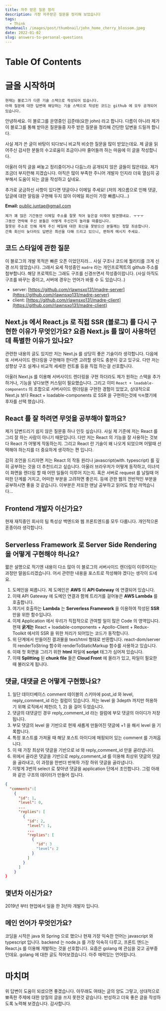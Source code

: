 ```yaml
---
title: 자주 받은 질문 정리
description: 가장 자주받은 질문을 정리해 보았습니다
tags:
  - Think
thumbnail: /images/post/thumbnail/john_home_cherry_blossom.jpeg
date: 2022-01-02
slug: answers-to-personal-questions
---
```


# Table Of Contents

# 글을 시작하며

```
현재는 블로그가 다른 기술 스택으로 작성되어 있습니다.
아래 질문에 대한 답변에 해당하는 기술 스택으로 작성된 코드는 github 에 모두 공개되어 있습니다.
```

안녕하세요. 이 블로그를 운영중인 김준태(요한 john) 라고 합니다. 다름이 아니라 제가 이 블로그를 통해 받아온 질문들중 자주 받은 질문을 정리해 간단한 답변을 드릴까 합니다.

사실 제가 쓴 글이 바탕이 되다보니 비교적 비슷한 질문을 많이 받았는데요. 제 글을 읽어주신 감사한 분들의 수고로움이 조금이나마 줄어들까 하는 마음에 이 글을 작성합니다.

아울러 아직 글을 써놓고 정리중이거나 다듬느라 공개되지 않은 글들이 많은데요. 제가 조금더 부지런해 지겠습니다. 아직은 많이 부족한 주니어 개발자 인지라 더욱 열심히 공부해서 도움이 되는 글을 작성하고 싶네요.

추가로 궁금하신 사항이 있다면 댓글이나 이메일 주세요!
(저의 게으름으로 인해 댓글, 답글에 대한 알림을 구현해 두지 않아 이메일 회신이 가장 빠릅니다...)

**Email:** [public.juntae@gmail.com](mailto:public.juntae@gmail.com)

```
제가 꽤 많은 기간동안 이메일 주소를 잘못 적어 놓은걸 이제야 발견했네요. ㅜㅜㅜ
그동안 연락해 주신 분들은 어떻게 주신건지 놀라울 따름입니다.
잘못된 주소로 인해 제게 주신 메일에 대한 회신을 못받으신 분들께는 정말 죄송합니다.
간혹 회신이 늦더라도 답변은 최선을 다해 드리고 있으니, 편하게 메시지 주세요.
```

## 코드 스타일에 관한 질문

이 블로그의 개발 목적은 빠른 오픈 이었던지라... 사실 구조나 코드에 퀄리티를 크게 신경 쓰지 않았습니다. 그래서 요세 작성중인 `madre` 라는 개인프로젝트의 github 주소를 첨부합니다. 해당 프로젝트는 그래도 구조를 신경쓰면서 작성중이랍니다. (사실 아직도 구조를 바꾸는 중이고, 서버에 경우는 언어가 바뀔 수 도 있습니다..)

- server: [https://github.com/rlawnsxo131/madre-server](https://github.com/rlawnsxo131/madre-server)
- client: [https://github.com/rlawnsxo131/madre-client](https://github.com/rlawnsxo131/madre-client)

## Next.js 에서 React.js 로 직접 SSR (블로그) 를 다시 구현한 이유가 무엇인가요? 요즘 Next.js 를 많이 사용하던데 특별한 이유가 있나요?

관련한 내용의 글도 있지만 저는 Next.js 를 상당히 좋은 기술이라 생각합니다.
다음에 또 서버사이드 렌더링을 구현해야 한다면 고려할 생각도 충분이 갖고 있구요.
다만 저는 성향상 구조 설계나 비교적 세세한 컨트롤 등을 직접 하는걸 선호합니다.

아울러 Next.js 를 이용해 서버사이드 렌더링을 구현 하더라도 제가 원하는 스택을 추가하거나, 기능을 넣다보면 커스텀이 필요했습니다. 그리고 이미 `React + loadable-components` 의 조합으로 서버사이드 렌더링을 구현한 경험이 있었고, 상대적으로 Next.js 보다 React + loadable-components 로 SSR 을 구현하는것에 `익숙`했기에 후자를 선택 했습니다.

## React 를 잘 하려면 무엇을 공부해야 할까요?

제가 답변드리기 쉽지 않은 질문중 하나 인듯 싶습니다.
사실 제 기준에 저는 React 를 그리 잘 하는 사람이 아니기 때문입니다.
다만 저는 React 의 기능을 잘 사용하는 것보다 React 가 어떻게 작동하는지. 그리고 React 란 기술이 왜 나오게 되었으며 어떨때 선택해야 하는지를 더 중요하게 생각하는 편 입니다.

감히 조언을 드리자면 저는 React 의 작동 원리나 javascript(with. typescript) 를 깊히 공부하는 것을 더 추천드리고 싶습니다. 아울러 브라우저가 어떻게 동작하고, 이녀석이 화면을 렌더링 할 때 어떤 일들이 이루어 지는지. 혹은 서버로 request 를 날릴때 어떠한 단계를 거치고, 어떠한 부분을 고려하면 좋은지. 등에 관한 웹의 전반적인 부분을 공부하시면 좋을 것 같습니다. 이부분은 저또한 맨날 공부하고 읽어도 항상 까먹습니다...

## Frontend 개발자 이신가요?

현재 재직중인 회사의 팀 특성상 백엔드와 웹 프론트엔드를 모두 다룹니다. 개인적으론 혼종이라 생각합니다.

## Serverless Framework 로 Server Side Rendering 을 어떻게 구현해야 하나요?

짧은 설명으로 적기엔 내용이 다소 많아 이 블로그의 서버사이드 렌더링이 이루어지는 과정만 말씀드리겠습니다. 어서 관련한 내용을 포스트로 작성해야 겠다는 생각이 드네요.

1. 도메인을 찌릅니다. 제 도메인은 **AWS** 의 **API Gateway** 에 연결되어 있습니다.
2. 이때 API Gateway 에 도메인 연결과 함께 트리거를 걸어놓은 **AWS Lambda** 를 호출합니다.
3. 여기서 호출하는 **Lambda** 는 **Serverless Framework** 을 이용하여 작성된 **SSR** 만을 위한 함수입니다.
4. 이제 Application 에서 우리가 직접적으로 관여할 일이 많은 Code 의 영역입니다. 현재 **굵게는** React + loadable-components + Apollo-Client + Redux-Toolkit 에서의 SSR 을 위한 처리가 되어있는 코드가 동작합니다.
5. 위 단계에서 만들어진 결과물을 text/html 형태로 반환합니다. react-dom/server 의 renderToString 함수와 renderToStaticMarkup 함수를 사용하고 있습니다.
6. 이때 첫 화면을 그리기 위한 **html** 파일에 **script** 태그가 심어져 있습니다.
7. 이때 **Splitting** 된 **chunk file** 들은 **Cloud Front** 에 올라가 있고, 파일이 필요한 때 불러오게 됩니다.

## 댓글, 대댓글 은 어떻게 구현했나요?

1. 일단 데이터베이스 comment 테이블의 스키마에 post_id 와 level, reply_comment_id 라는 컬럼이 있습니다. 저는 level 을 3depth 까지만 허용하기 위해 로직에서 제한(0, 1, 2) 을 걸어 두었습니다.
2. 댓글의 대댓글인 경우 reply_comment_id 라는 컬럼에 부모 댓글의 아이디가 저장됩니다.
3. 부모 댓글의 level 을 기반으로 현재 새롭게 만들어진 댓글에 +1 을 해서 level 을 기록합니다.
4. 특정 포스트를 가져올 때 해당 포스트 아이디에 매핑되어 있는 comment 를 가져옵니다.
5. 이 때 가장 최상위 댓글을 기반으로 id 와 reply_comment_id 만을 골라냅니다.
6. 위에서 골라온 댓글을 기반으로 reply_comment_id 를 이용해 최상위 댓글의 댓글을 골라내고, 이 과정을 한번더 반복하 가장 하위 댓글을 골라냅니다.
7. 이렇게 3번의 select 로 찾아낸 댓글을 application 단에서 조인합니다.
   그럼 아래와 같은 구조의 데이터가 만들어 집니다.

```json
{
  "comments":[
    {
      "id": 1,
      "level": 0,
      ...
      "replies": [
        {
          "id": 2,
          "level": 1,
          ...
          "replies": [
            {
              "id": 3
              "level": 2
            }
          ]
        }
      ]
    }
}
```

## 몇년차 이신가요?

2019년 부터 현업에서 일을 한 3년차 개발자 입니다.

## 메인 언어가 무엇인가요?

코딩을 시작은 java 와 Spring 으로 했으나 현재 가장 익숙한 언어는 javascript 와 typescript 입니다. backend 는 node.js 를 가장 익숙히 다루고, 프론트 엔드는 React.js 를 이용해 개발하는 것을 선호합니다. 요즘은 golang 에 관심을 갖고 공부중인데요. golang 에 대한 글도 적어보겠습니다. 아주 매력있는 언어랍니다.

# 마치며

위 답변이 도움이 되셨으면 좋겠습니다. 아무래도 여태는 글의 양도 그렇고, 상대적으로 뾰족한 주제에 대한 양질의 글을 쓰지 못한것 같습니다. 반성하고 더욱 좋은 글을 작성하도록 노력해 보겠습니다. 감사합니다.
